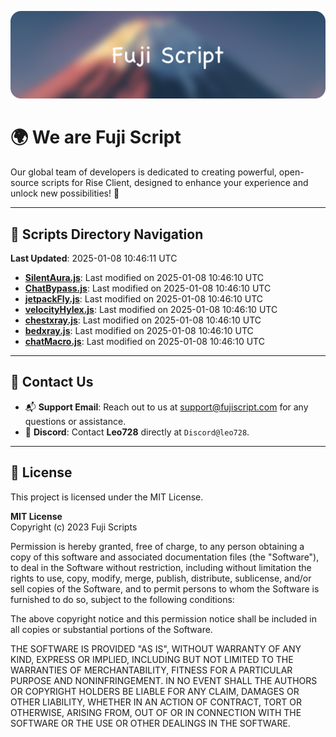 ![Banner](.github/b.webp)

# 🌍 **We are Fuji Script**

Our global team of developers is dedicated to creating powerful, open-source scripts for Rise Client, designed to enhance your experience and unlock new possibilities! 🌟

---
<!-- SCRIPTS_NAVIGATION_START -->
## 📂 **Scripts Directory Navigation**

**Last Updated**: 2025-01-08 10:46:11 UTC

- **[SilentAura.js](scripts/SilentAura.js)**: Last modified on 2025-01-08 10:46:10 UTC
- **[ChatBypass.js](scripts/ChatBypass.js)**: Last modified on 2025-01-08 10:46:10 UTC
- **[jetpackFly.js](scripts/jetpackFly.js)**: Last modified on 2025-01-08 10:46:10 UTC
- **[velocityHylex.js](scripts/velocityHylex.js)**: Last modified on 2025-01-08 10:46:10 UTC
- **[chestxray.js](scripts/chestxray.js)**: Last modified on 2025-01-08 10:46:10 UTC
- **[bedxray.js](scripts/bedxray.js)**: Last modified on 2025-01-08 10:46:10 UTC
- **[chatMacro.js](scripts/chatMacro.js)**: Last modified on 2025-01-08 10:46:10 UTC

<!-- SCRIPTS_NAVIGATION_END -->

---

## 💬 **Contact Us**  
- 📬 **Support Email**: Reach out to us at [support@fujiscript.com](mailto:support@fujiscript.com) for any questions or assistance.  
- 💬 **Discord**: Contact **Leo728** directly at `Discord@leo728`.

---

## 📜 **License**

This project is licensed under the MIT License.  

**MIT License**  
Copyright (c) 2023 Fuji Scripts  

Permission is hereby granted, free of charge, to any person obtaining a copy of this software and associated documentation files (the "Software"), to deal in the Software without restriction, including without limitation the rights to use, copy, modify, merge, publish, distribute, sublicense, and/or sell copies of the Software, and to permit persons to whom the Software is furnished to do so, subject to the following conditions:  

The above copyright notice and this permission notice shall be included in all copies or substantial portions of the Software.  

THE SOFTWARE IS PROVIDED "AS IS", WITHOUT WARRANTY OF ANY KIND, EXPRESS OR IMPLIED, INCLUDING BUT NOT LIMITED TO THE WARRANTIES OF MERCHANTABILITY, FITNESS FOR A PARTICULAR PURPOSE AND NONINFRINGEMENT. IN NO EVENT SHALL THE AUTHORS OR COPYRIGHT HOLDERS BE LIABLE FOR ANY CLAIM, DAMAGES OR OTHER LIABILITY, WHETHER IN AN ACTION OF CONTRACT, TORT OR OTHERWISE, ARISING FROM, OUT OF OR IN CONNECTION WITH THE SOFTWARE OR THE USE OR OTHER DEALINGS IN THE SOFTWARE.  
